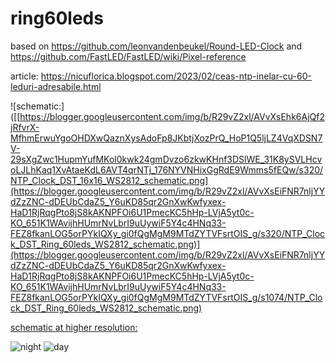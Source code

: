 # ring60leds
based on https://github.com/leonvandenbeukel/Round-LED-Clock and https://github.com/FastLED/FastLED/wiki/Pixel-reference

article: https://nicuflorica.blogspot.com/2023/02/ceas-ntp-inelar-cu-60-leduri-adresabile.html

![schematic:]([[https://blogger.googleusercontent.com/img/b/R29vZ2xl/AVvXsEhk6AjQf2jRfvrX-MfhmErwuYgoOHDXwQaznXysAdoFp8JKbtjXozPrQ_HoP1Q5ljLZ4VqXDSN7V-29sXgZwc1HupmYufMKol0kwk24gmDvzo6zkwKHnf3DSlWE_31K8ySVLHcvoLJLhKaq1XvAtaeKdL6AVT4qrNTj_176NYVNHixGgRdE9Wmms5fEQw/s320/NTP_Clock_DST_16x16_WS2812_schematic.png](https://blogger.googleusercontent.com/img/b/R29vZ2xl/AVvXsEiFNR7nljYYdZzZNC-dDEUbCdaZ5_Y6uKD85qr2GnXwKwfyxex-HaD1RjRqgPto8jS8kAKNPFOi6U1PmecKC5hHp-LVjA5yt0c-KO_651K1WAvijhHUmrNvLbrI9uUywiF5Y4c4HNq33-FEZ8fkanLOG5orPYkIQXy_gi0fQgMgM9MTdZYTVFsrtOIS_g/s320/NTP_Clock_DST_Ring_60leds_WS2812_schematic.png)](https://blogger.googleusercontent.com/img/b/R29vZ2xl/AVvXsEiFNR7nljYYdZzZNC-dDEUbCdaZ5_Y6uKD85qr2GnXwKwfyxex-HaD1RjRqgPto8jS8kAKNPFOi6U1PmecKC5hHp-LVjA5yt0c-KO_651K1WAvijhHUmrNvLbrI9uUywiF5Y4c4HNq33-FEZ8fkanLOG5orPYkIQXy_gi0fQgMgM9MTdZYTVFsrtOIS_g/s1074/NTP_Clock_DST_Ring_60leds_WS2812_schematic.png)

 [schematic at higher resolution:]([[https://blogger.googleusercontent.com/img/b/R29vZ2xl/AVvXsEhk6AjQf2jRfvrX-MfhmErwuYgoOHDXwQaznXysAdoFp8JKbtjXozPrQ_HoP1Q5ljLZ4VqXDSN7V-29sXgZwc1HupmYufMKol0kwk24gmDvzo6zkwKHnf3DSlWE_31K8ySVLHcvoLJLhKaq1XvAtaeKdL6AVT4qrNTj_176NYVNHixGgRdE9Wmms5fEQw/s1178/NTP_Clock_DST_16x16_WS2812_schematic.png](https://blogger.googleusercontent.com/img/b/R29vZ2xl/AVvXsEiFNR7nljYYdZzZNC-dDEUbCdaZ5_Y6uKD85qr2GnXwKwfyxex-HaD1RjRqgPto8jS8kAKNPFOi6U1PmecKC5hHp-LVjA5yt0c-KO_651K1WAvijhHUmrNvLbrI9uUywiF5Y4c4HNq33-FEZ8fkanLOG5orPYkIQXy_gi0fQgMgM9MTdZYTVFsrtOIS_g/s1074/NTP_Clock_DST_Ring_60leds_WS2812_schematic.png)](https://blogger.googleusercontent.com/img/b/R29vZ2xl/AVvXsEiFNR7nljYYdZzZNC-dDEUbCdaZ5_Y6uKD85qr2GnXwKwfyxex-HaD1RjRqgPto8jS8kAKNPFOi6U1PmecKC5hHp-LVjA5yt0c-KO_651K1WAvijhHUmrNvLbrI9uUywiF5Y4c4HNq33-FEZ8fkanLOG5orPYkIQXy_gi0fQgMgM9MTdZYTVFsrtOIS_g/s1074/NTP_Clock_DST_Ring_60leds_WS2812_schematic.png))

![night](https://blogger.googleusercontent.com/img/b/R29vZ2xl/AVvXsEgzJChwwI2pEuqe1yodiAxM4a5n94VVHTAWw4u9qqi7fArB7EuR1AsFMEETO8z0MbbZ1aS6McNT9bqdGxx3GCdvS9BqX_tlllhluWgyhPXvO_cf_NfvQlpYepeawTuWmSU_Dlwhz41arl3J-lv0mik4v9WOmOoU7He5xceI2RHxMP0tWBDOtgDiVrByxw/w200-h150/mod_noapte.jpg)
![day](https://blogger.googleusercontent.com/img/b/R29vZ2xl/AVvXsEgd6kUYG98f_JxlknKns93EBB6NYK2wDU40Mam4-HDjzUhfXwaDU1FFpRSXn6GAO0fEAvJTVtEAGz8B9P1xC_MCU6qvOqslN-EPXAgovEgO687UgNZhOybaek30oHAZLkOtOwgq9lfL6IQqN-F_i1ENDiqAw_wIY56yQi9HV99vQueG12x80BAZhEkhjQ/w200-h150/mod_zi.jpg)

